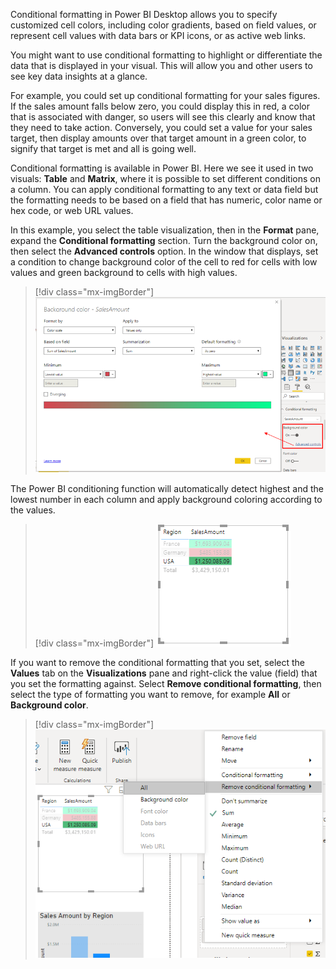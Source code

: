 Conditional formatting in Power BI Desktop allows you to specify customized cell colors, including color gradients, based on field values, or represent cell values with data bars or KPI icons, or as active web links.

You might want to use conditional formatting to highlight or differentiate the data that is displayed in your visual. This will allow you and other users to see key data insights at a glance.

For example, you could set up conditional formatting for your sales figures. If the sales amount falls below zero, you could display this in red, a color that is associated with danger, so users will see this clearly and know that they need to take action. Conversely, you could set a value for your sales target, then display amounts over that target amount in a green color, to signify that target is met and all is going well.

Conditional formatting is available in Power BI. Here we see it used in two visuals: **Table** and **Matrix**, where it is possible to set different conditions on a column. You can apply conditional formatting to any text or data field but the formatting needs to be based on a field that has numeric, color name or hex code, or web URL values.

In this example, you select the table visualization, then in the **Format** pane, expand the **Conditional formatting** section. Turn the background color on, then select the **Advanced controls** option. In the window that displays, set a condition to change background color of the cell to red for cells with low values and green background to cells with high values.

> [!div class="mx-imgBorder"]
> [![Set conditional formatting for visualization title](../media/7-set-condtional-formatting-visualization-ssm.png)](../media/7-set-condtional-formatting-visualization-ssm.png#lightbox)

The Power BI conditioning function will automatically detect highest and the lowest number in each column and apply background coloring according to the values. 

> [!div class="mx-imgBorder"]
> [![Impact of conditional formatting on the visualization](../media/7-impact-conditional-formatting-visualization-ss.png)](../media/7-impact-conditional-formatting-visualization-ss.png#lightbox)

If you want to remove the conditional formatting that you set, select the **Values** tab on the **Visualizations** pane and right-click the value (field) that you set the formatting against. Select **Remove conditional formatting**, then select the type of formatting you want to remove, for example **All** or **Background color**.

> [!div class="mx-imgBorder"]
> [![Remove conditional formatting from the visualization](../media/7-remove-conditional-formatting-visualization-ss.png)](../media/7-remove-conditional-formatting-visualization-ss.png#lightbox)

